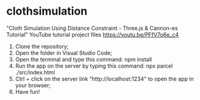 # clothsimulation

"Cloth Simulation Using Distance Constraint - Three.js & Cannon-es Tutorial" YouTube tutorial project files https://youtu.be/PFfV7o6e_c4

1. Clone the repository;
2. Open the folder in Visual Studio Code;
3. Open the terminal and type this command: npm install
4. Run the app on the server by typing this command: npx parcel ./src/index.html
5. Ctrl + click on the server link "http://localhost:1234" to open the app in your browser;
6. Have fun!
